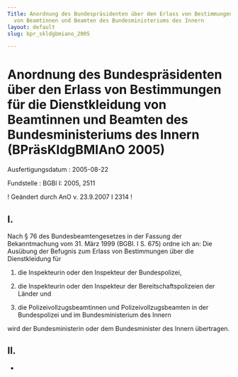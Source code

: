 ```yaml
---
Title: Anordnung des Bundespräsidenten über den Erlass von Bestimmungen für die Dienstkleidung
  von Beamtinnen und Beamten des Bundesministeriums des Innern
layout: default
slug: bpr_skldgbmiano_2005

---
```


# Anordnung des Bundespräsidenten über den Erlass von Bestimmungen für die Dienstkleidung von Beamtinnen und Beamten des Bundesministeriums des Innern (BPräsKldgBMIAnO 2005)

Ausfertigungsdatum
:   2005-08-22

Fundstelle
:   BGBl I: 2005, 2511

! Geändert durch AnO v. 23.9.2007 I 2314 !


## I.

Nach § 76 des Bundesbeamtengesetzes in der Fassung der Bekanntmachung
vom 31. März 1999 (BGBl. I S. 675) ordne ich an:
Die Ausübung der Befugnis zum Erlass von Bestimmungen über die
Dienstkleidung für

1.  die Inspekteurin oder den Inspekteur der Bundespolizei,


2.  die Inspekteurin oder den Inspekteur der Bereitschaftspolizeien der
    Länder und


3.  die Polizeivollzugsbeamtinnen und Polizeivollzugsbeamten in der
    Bundespolizei und im Bundesministerium des Innern



wird der Bundesministerin oder dem Bundesminister des Innern
übertragen.


## II.

-

